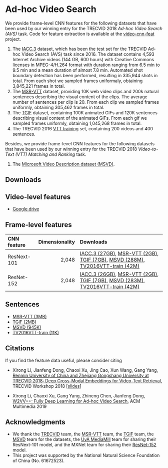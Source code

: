 # Ad-hoc Video Search


We provide frame-level CNN features for the following datasets that have been used by our winning entry for the TRECVID 2018 *Ad-hoc Video Search (AVS)* task. Code for feature extraction is available at the [video-cnn-feat](https://github.com/xuchaoxi/video-cnn-feat) project.

1. The [IACC.3](https://www-nlpir.nist.gov/projects/tv2016/tv2016.html#IACC.3) dataset, which has been the test set for the TRECVID Ad-hoc Video Search (AVS) task since 2016. The dataset contains 4,593 Internet Archive videos (144 GB, 600 hours) with Creative Commons licenses in MPEG-4/H.264 format with duration ranging from 6.5 min to 9.5 min and a mean duration of almost 7.8 min. Automated shot boundary detection has been performed, resulting in 335,944 shots in total. From each shot we sampled frames uniformaly, obtaining 3,845,221 frames in total.
2. The [MSR-VTT](https://www.microsoft.com/en-us/research/publication/msr-vtt-a-large-video-description-dataset-for-bridging-video-and-language/) dataset, providing 10K web video clips and 200k natural sentences describing the visual content of the clips. The average number of sentences per clip is 20. From each clip we sampled frames uniformly, obtaining 305,462 frames in total. 
3. The [TGIF](http://raingo.github.io/TGIF-Release/) dataset, containing 100K animated GIFs and 120K sentences describing visual content of the animated GIFs. From each gif we sampled frames uniformly, obtaining 1,045,268 frames in total. 
4. The TRECVID 2016 [VTT training](https://www-nlpir.nist.gov/projects/tv2016/pastdata/video.to.text/) set, containing 200 videos and 400 sentences. 

Besides, we provide frame-level CNN features for the following datasets that have been used by our winning entry for the TRECVID 2018 *Video-to-Text (VTT) Matching and Ranking* task. 

1. The  [Microsoft Video Description dataset (MSVD)](http://www.cs.utexas.edu/users/ml/clamp/videoDescription/). 

## Downloads

## Video-level features

* [Google drive](https://drive.google.com/drive/folders/1XiCudpjZVAUUg41TSB-u_HZE6qVnJpxC)


## Frame-level features

| CNN feature | Dimensionality | Downloads |
|:----- | -----:|:----- |
| ResNext-101 | 2,048 | [IACC.3 (27GB)](http://39.104.114.128/avs/iacc.3_ResNext-101.tar.gz), [MSR-VTT (2GB)](http://39.104.114.128/avs/msrvtt10k_ResNext-101.tar.gz), [TGIF (7GB)](http://39.104.114.128/avs/tgif_ResNext-101.tar.gz), [MSVD (288M)](http://39.104.114.128/avs/msvd_ResNext-101.tar.gz), [TV2016VTT-train (42M)](http://39.104.114.128/avs/tv2016train_ResNext-101.tar.gz) |
| ResNet-152 | 2,048 | [IACC.3 (26GB)](http://39.104.114.128/avs/iacc.3_ResNet-152.tar.gz), [MSR-VTT (2GB)](http://39.104.114.128/avs/msrvtt10k_ResNet-152.tar.gz), [TGIF (7GB)](http://39.104.114.128/avs/tgif_ResNet-152.tar.gz), [MSVD (283M)](http://39.104.114.128/avs/msvd_ResNet-152.tar.gz), [TV2016VTT-train (42M)](http://39.104.114.128/avs/tv2016train_ResNet-152.tar.gz) |


## Sentences 
* [MSR-VTT (3MB)](http://39.104.114.128/avs/msrvtt10k_textdata.tar.gz)
* [TGIF (2MB)](http://39.104.114.128/avs/tgif_textdata.tar.gz) 
* [MSVD (945K)](http://39.104.114.128/avs/msvd_textdata.tar.gz)
* [TV2016VTT-train (11K)](http://39.104.114.128/avs/tv2016train_textdata.tar.gz)

## Citations

If you find the feature data useful, please consider citing 

* Xirong Li, Jianfeng Dong, Chaoxi Xu, Jing Cao, Xun Wang, Gang Yang, [Renmin University of China and  Zhejiang Gongshang University at TRECVID 2018: Deep Cross-Modal Embeddings for Video-Text Retrieval](http://lixirong.net/pub/trecvid2018-rucmm.pdf),  TRECVID Workshop 2018 [[slides](https://www-nlpir.nist.gov/projects/tvpubs/tv18.slides/rucmm.avs.slides.pdf)]

* Xirong Li, Chaoxi Xu, Gang Yang, Zhineng Chen, Jianfeng Dong, [W2VV++: Fully Deep Learning for Ad-hoc Video Search](http://lixirong.net/pub/mm2019-w2vvpp.pdf), ACM Multimedia 2019

## Acknowledgments

* We thank the [TRECVID](https://trecvid.nist.gov/) team, the [MSR-VTT](https://www.microsoft.com/en-us/research/publication/msr-vtt-a-large-video-description-dataset-for-bridging-video-and-language/) team, the [TGIF](http://raingo.github.io/TGIF-Release/) team, the [MSVD](http://www.cs.utexas.edu/users/ml/clamp/videoDescription/) team for the datasets, the [UvA MediaMill](https://ivi.fnwi.uva.nl/isis/mediamill/) team for sharing their ResNext-101 model, and the MXNet team for sharing their [ResNet-152](http://data.mxnet.io/models/imagenet-11k/resnet-152/) model. 
* This project was supported by the National Natural Science Foundation of China (No. 61672523).
